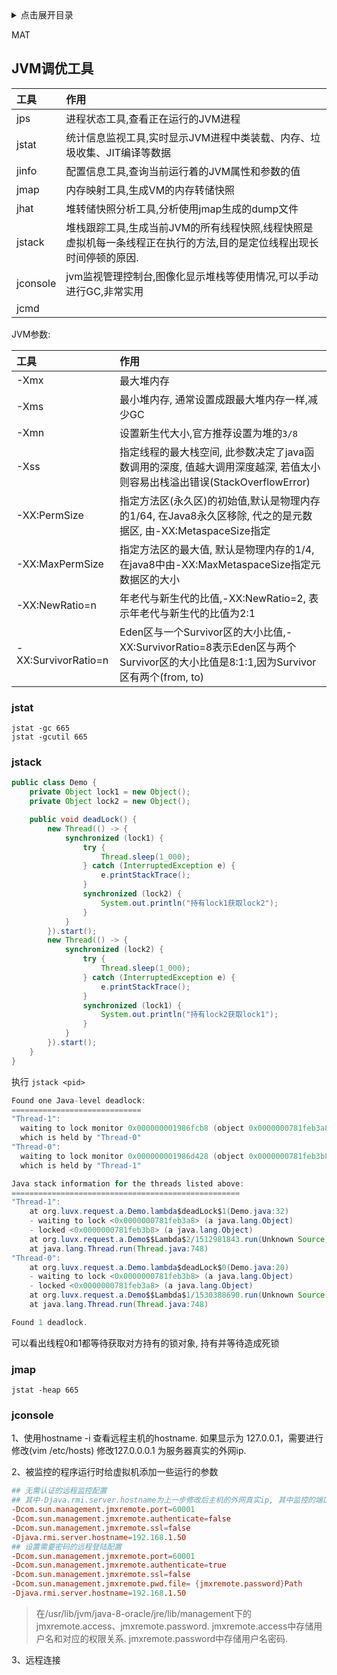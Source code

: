 <details>
<summary>点击展开目录</summary>
<!-- TOC -->

- [JVM调优工具](#jvm调优工具)
    - [jstat](#jstat)
    - [jstack](#jstack)
    - [jmap](#jmap)
    - [jconsole](#jconsole)

<!-- /TOC -->
</details>


MAT


## JVM调优工具

| 工具     | 作用                                                         |
| :-------- | :------------------------------------------------------------ |
| jps      | 进程状态工具,查看正在运行的JVM进程                                |
| jstat    | 统计信息监视工具,实时显示JVM进程中类装载、内存、垃圾收集、JIT编译等数据 |
| jinfo    | 配置信息工具,查询当前运行着的JVM属性和参数的值                  |
| jmap     | 内存映射工具,生成VM的内存转储快照       |
| jhat     | 堆转储快照分析工具,分析使用jmap生成的dump文件                       |
| jstack   | 堆栈跟踪工具,生成当前JVM的所有线程快照,线程快照是虚拟机每一条线程正在执行的方法,目的是定位线程出现长时间停顿的原因. |
| jconsole | jvm监视管理控制台,图像化显示堆栈等使用情况,可以手动进行GC,非常实用 |
| jcmd     |                                                              |

JVM参数:

| 工具                | 作用                                                         |
| :------------------ | :----------------------------------------------------------- |
| -Xmx                | 最大堆内存                                                   |
| -Xms                | 最小堆内存, 通常设置成跟最大堆内存一样,减少GC                |
| -Xmn                | 设置新生代大小,官方推荐设置为堆的`3/8`                       |
| -Xss                | 指定线程的最大栈空间, 此参数决定了java函数调用的深度, 值越大调用深度越深, 若值太小则容易出栈溢出错误(StackOverflowError) |
| -XX:PermSize        | 指定方法区(永久区)的初始值,默认是物理内存的1/64, 在Java8永久区移除, 代之的是元数据区, 由-XX:MetaspaceSize指定 |
| -XX:MaxPermSize     | 指定方法区的最大值, 默认是物理内存的1/4, 在java8中由-XX:MaxMetaspaceSize指定元数据区的大小 |
| -XX:NewRatio=n      | 年老代与新生代的比值,-XX:NewRatio=2, 表示年老代与新生代的比值为2:1 |
| -XX:SurvivorRatio=n | Eden区与一个Survivor区的大小比值,-XX:SurvivorRatio=8表示Eden区与两个Survivor区的大小比值是8:1:1,因为Survivor区有两个(from, to) |

### jstat

```shell
jstat -gc 665
jstat -gcutil 665
```

### jstack

```Java
public class Demo {
    private Object lock1 = new Object();
    private Object lock2 = new Object();

    public void deadLock() {
        new Thread(() -> {
            synchronized (lock1) {
                try {
                    Thread.sleep(1_000);
                } catch (InterruptedException e) {
                    e.printStackTrace();
                }
                synchronized (lock2) {
                    System.out.println("持有lock1获取lock2");
                }
            }
        }).start();
        new Thread(() -> {
            synchronized (lock2) {
                try {
                    Thread.sleep(1_000);
                } catch (InterruptedException e) {
                    e.printStackTrace();
                }
                synchronized (lock1) {
                    System.out.println("持有lock2获取lock1");
                }
            }
        }).start();
    }
}
```

执行 `jstack <pid>`

```Java
Found one Java-level deadlock:
=============================
"Thread-1":
  waiting to lock monitor 0x000000001986fcb8 (object 0x0000000781feb3a8, a java.lang.Object),
  which is held by "Thread-0"
"Thread-0":
  waiting to lock monitor 0x000000001986d428 (object 0x0000000781feb3b8, a java.lang.Object),
  which is held by "Thread-1"

Java stack information for the threads listed above:
===================================================
"Thread-1":
	at org.luvx.request.a.Demo.lambda$deadLock$1(Demo.java:32)
	- waiting to lock <0x0000000781feb3a8> (a java.lang.Object)
	- locked <0x0000000781feb3b8> (a java.lang.Object)
	at org.luvx.request.a.Demo$$Lambda$2/1512981843.run(Unknown Source)
	at java.lang.Thread.run(Thread.java:748)
"Thread-0":
	at org.luvx.request.a.Demo.lambda$deadLock$0(Demo.java:20)
	- waiting to lock <0x0000000781feb3b8> (a java.lang.Object)
	- locked <0x0000000781feb3a8> (a java.lang.Object)
	at org.luvx.request.a.Demo$$Lambda$1/1530388690.run(Unknown Source)
	at java.lang.Thread.run(Thread.java:748)

Found 1 deadlock.

```

可以看出线程0和1都等待获取对方持有的锁对象, 持有并等待造成死锁


### jmap

```shell
jstat -heap 665
```

### jconsole


1、使用hostname -i 查看远程主机的hostname.
如果显示为 127.0.0.1，需要进行修改(vim /etc/hosts)
修改127.0.0.0.1 为服务器真实的外网ip.

2、被监控的程序运行时给虚拟机添加一些运行的参数
```conf
## 无需认证的远程监控配置
## 其中-Djava.rmi.server.hostname为上一步修改后主机的外网真实ip, 其中监控的端口号可以自己定义，在远程连接的时候会用到
-Dcom.sun.management.jmxremote.port=60001
-Dcom.sun.management.jmxremote.authenticate=false
-Dcom.sun.management.jmxremote.ssl=false
-Djava.rmi.server.hostname=192.168.1.50
## 设置需要密码的远程登陆配置
-Dcom.sun.management.jmxremote.port=60001
-Dcom.sun.management.jmxremote.authenticate=true
-Dcom.sun.management.jmxremote.ssl=false
-Dcom.sun.management.jmxremote.pwd.file= {jmxremote.password}Path
-Djava.rmi.server.hostname=192.168.1.50
```
> 在/usr/lib/jvm/java-8-oracle/jre/lib/management下的jmxremote.access、jmxremote.password.
> jmxremote.access中存储用户名和对应的权限关系.
> jmxremote.password中存储用户名密码.

3、远程连接





